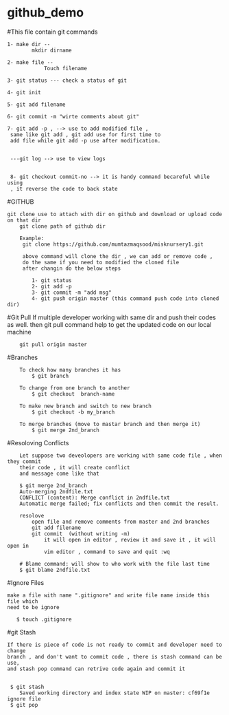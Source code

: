 # github_demo

#This file contain git commands 

    1- make dir --
            mkdir dirname
    
    2- make file --
                Touch filename 
     
    3- git status --- check a status of git 
     
    4- git init
    
    5- git add filename
    
    6- git commit -m "wirte comments about git"
    
    7- git add -p , --> use to add modified file ,
     same like git add , git add use for first time to 
     add file while git add -p use after modification.
     
     
     ---git log --> use to view logs 
     
     
     8- git checkout commit-no --> it is handy command becareful while using
     , it reverse the code to back state

#GITHUB 
    
    git clone use to attach with dir on github and download or upload code on that dir
        git clone path of github dir
        
        Example:
         git clone https://github.com/mumtazmaqsood/misknursery1.git
         
         above command will clone the dir , we can add or remove code , 
         do the same if you need to modified the cloned file
         after changin do the below steps
            
            1- git status
            2- git add -p
            3- git commit -m "add msg"
            4- git push origin master (this command push code into cloned dir)
    
#Git Pull
    If multiple developer working with same dir and push their codes as well. then
    git pull command help to get the updated code on our local machine
    
        git pull origin master 
     
#Branches

        To check how many branches it has 
            $ git branch
            
        To change from one branch to another 
            $ git checkout  branch-name 
         
        To make new branch and switch to new branch
            $ git checkout -b my_branch
        
        To merge branches (move to mastar branch and then merge it) 
            $ git merge 2nd_branch
         
#Resoloving Conflicts
        
        Let suppose two deveolopers are working with same code file , when they commit
        their code , it will create conflict
        and message come like that
        
        $ git merge 2nd_branch
        Auto-merging 2ndfile.txt
        CONFLICT (content): Merge conflict in 2ndfile.txt
        Automatic merge failed; fix conflicts and then commit the result.  
        
        resolove
            open file and remove comments from master and 2nd branches
            git add filename
            git commit  (without writing -m)
                it will open in editor , review it and save it , it will open in 
                vim editor , command to save and quit :wq
        
        # Blame command: will show to who work with the file last time
        $ git blame 2ndfile.txt
        
#Ignore Files
    
    make a file with name ".gitignore" and write file name inside this file which 
    need to be ignore 
    
       $ touch .gitignore 

#git Stash 

    If there is piece of code is not ready to commit and developer need to change
    branch , and don't want to commit code , there is stash command can be use, 
    and stash pop command can retrive code again and commit it 
 
        
     $ git stash
        Saved working directory and index state WIP on master: cf69f1e ignore file
     $ git pop
